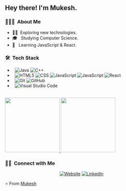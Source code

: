 <h2> Hey there! I'm Mukesh.</h2>

<h3> 👨🏻‍💻 &nbsp;About Me </h3>

- 🐱‍🏍&nbsp; Exploring new technologies.
- 🎓 &nbsp; Studying Computer Science.
- 🌱 &nbsp; Learning JavaScript & React.

<h3> 🛠 &nbsp;Tech Stack</h3>


-  &nbsp;
  ![Java](https://img.shields.io/badge/-Java-333333?style=flat&logo=Java&logoColor=007396)
  ![C++](https://img.shields.io/badge/-C++-333333?style=flat&logo=C%2B%2B&logoColor=00599C)
-  &nbsp;
  ![HTML5](https://img.shields.io/badge/-HTML5-333333?style=flat&logo=HTML5)
  ![CSS](https://img.shields.io/badge/-CSS-333333?style=flat&logo=CSS3&logoColor=1572B6)
  ![JavaScript](https://img.shields.io/badge/-JavaScript-333333?style=flat&logo=javascript)
  ![JavaScript](https://img.shields.io/badge/-php-333333?style=flat&logo=php)
  ![React](https://img.shields.io/badge/-React-333333?style=flat&logo=react)
-  &nbsp;
  ![Git](https://img.shields.io/badge/-Git-333333?style=flat&logo=git)
  ![GitHub](https://img.shields.io/badge/-GitHub-333333?style=flat&logo=github)
- &nbsp;
  ![Visual Studio Code](https://img.shields.io/badge/-Visual%20Studio%20Code-333333?style=flat&logo=visual-studio-code&logoColor=007ACC)
<br/>

<a href="https://github.com/mukesh2309">
  <img height="180em" src="https://github-readme-stats.vercel.app/api?username=mukesh2309&theme=buefy&show_icons=true" />
  <img height="180em" src="https://github-readme-stats.vercel.app/api/top-langs/?username=mukesh2309&theme=buefy&layout=compact" />
</a>

<br/>

<h3> 🤝🏻 &nbsp;Connect with Me </h3>

<p align="center">
<a href="https://mukesh2309.github.io/portfolio"><img alt="Website" src="https://img.shields.io/badge/portfolio-purple?style=flat-square&logo=google-chrome"></a>
<a href="https://www.linkedin.com/in/mukesh-shelke"><img alt="LinkedIn" src="https://img.shields.io/badge/LinkedIn-mukesh%20shelke-blue?style=flat-square&logo=linkedin"></a>
</p>

⭐️ From [Mukesh](https://github.com/mukesh2309)
